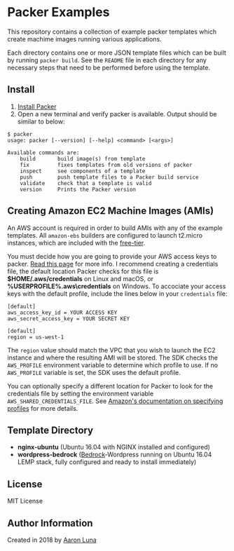 # Packer Examples
This repository contains a collection of example packer templates which create machime images running various applications. 

Each directory contains one or more JSON template files which can be built by running `packer build`. See the `README` file in each directory for any necessary steps that need to be performed before using the template.

## Install
1. [Install Packer](https://www.packer.io/intro/getting-started/install.html)
1. Open a new terminal and verify packer is available. Output should be similar to below:
```
$ packer
usage: packer [--version] [--help] <command> [<args>]

Available commands are:
    build       build image(s) from template
    fix         fixes templates from old versions of packer
    inspect     see components of a template
    push        push template files to a Packer build service
    validate    check that a template is valid
    version     Prints the Packer version
```

## Creating Amazon EC2 Machine Images (AMIs)
An AWS account is required in order to build AMIs with any of the example templates. All `amazon-ebs` builders are configured to launch t2.micro instances, which are included with the [free-tier](https://aws.amazon.com/free/).

You must decide how you are going to provide your AWS access keys to packer. [Read this page](https://www.packer.io/docs/builders/amazon.html#authentication) for more info. I recommend creating a credentials file, the default location Packer checks for this file is **$HOME/.aws/credentials** on Linux and macOS, or **%USERPROFILE%.aws\credentials** on Windows. To accociate your access keys with the default profile, include the lines below in your `credentials` file:

```
[default]
aws_access_key_id = YOUR ACCESS KEY
aws_secret_access_key = YOUR SECRET KEY

[default]
region = us-west-1
```

The `region` value should match the VPC that you wish to launch the EC2 instance and where the resulting AMI will be stored. The SDK checks the `AWS_PROFILE` environment variable to determine which profile to use. If no `AWS_PROFILE` variable is set, the SDK uses the default profile.

You can optionally specify a different location for Packer to look for the credentials file by setting the environment variable `AWS_SHARED_CREDENTIALS_FILE`. See [Amazon's documentation on specifying profiles](https://docs.aws.amazon.com/sdk-for-go/v1/developer-guide/configuring-sdk.html#specifying-profiles) for more details.

## Template Directory
* **nginx-ubuntu** (Ubuntu 16.04 with NGINX installed and configured)
* **wordpress-bedrock** ([Bedrock](https://github.com/roots/bedrock)-Wordpress running on Ubuntu 16.04 LEMP stack, fully configured and ready to install immediately)

## License
MIT License

## Author Information
Created in 2018 by [Aaron Luna](https://alunablog.com)
